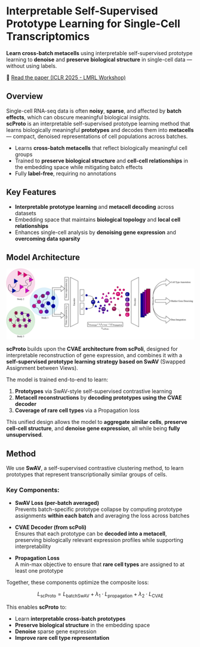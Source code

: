 # Interpretable Self-Supervised Prototype Learning for Single-Cell Transcriptomics

**Learn cross-batch metacells** using interpretable self-supervised prototype learning to **denoise** and **preserve biological structure** in single-cell data — without using labels.

📄 [Read the paper (ICLR 2025 - LMRL Workshop)](https://openreview.net/forum?id=mTjWUeyll5&noteId=mTjWUeyll5)


## Overview

Single-cell RNA-seq data is often **noisy**, **sparse**, and affected by **batch effects**, which can obscure meaningful biological insights.  
**scProto** is an interpretable self-supervised prototype learning method that learns biologically meaningful **prototypes** and decodes them into **metacells** — compact, denoised representations of cell populations across batches.

- Learns **cross-batch metacells** that reflect biologically meaningful cell groups  
- Trained to **preserve biological structure** and **cell-cell relationships** in the embedding space while mitigating batch effects  
- Fully **label-free**, requiring no annotations  

## Key Features

- **Interpretable prototype learning** and **metacell decoding** across datasets  
- Embedding space that maintains **biological topology** and **local cell relationships**  
- Enhances single-cell analysis by **denoising gene expression** and **overcoming data sparsity**

## Model Architecture

<p align="center">
  <img src="scproto.png" alt="scProto Model Architecture" width="600"/>
</p>

**scProto** builds upon the **CVAE architecture from scPoli**, designed for interpretable reconstruction of gene expression, and combines it with a **self-supervised prototype learning strategy based on SwAV** (Swapped Assignment between Views).

The model is trained end-to-end to learn:

1. **Prototypes** via SwAV-style self-supervised contrastive learning  
2. **Metacell reconstructions** by **decoding prototypes using the CVAE decoder**  
3. **Coverage of rare cell types** via a Propagation loss

This unified design allows the model to **aggregate similar cells**, **preserve cell-cell structure**, and **denoise gene expression**, all while being **fully unsupervised**.

## Method

We use **SwAV**, a self-supervised contrastive clustering method, to learn prototypes that represent transcriptionally similar groups of cells. 

### Key Components:

- **SwAV Loss (per-batch averaged)**  
  Prevents batch-specific prototype collapse by computing prototype assignments **within each batch** and averaging the loss across batches

- **CVAE Decoder (from scPoli)**  
  Ensures that each prototype can be **decoded into a metacell**, preserving biologically relevant expression profiles while supporting interpretability

- **Propagation Loss**  
  A min-max objective to ensure that **rare cell types** are assigned to at least one prototype

Together, these components optimize the composite loss:

$$
L_{\text{scProto}} = L_{\text{batchSwAV}} + \lambda_1 \cdot L_{\text{propagation}} + \lambda_2 \cdot L_{\text{CVAE}}
$$


This enables **scProto** to:

- Learn **interpretable cross-batch prototypes**  
- **Preserve biological structure** in the embedding space  
- **Denoise** sparse gene expression  
- **Improve rare cell type representation**
